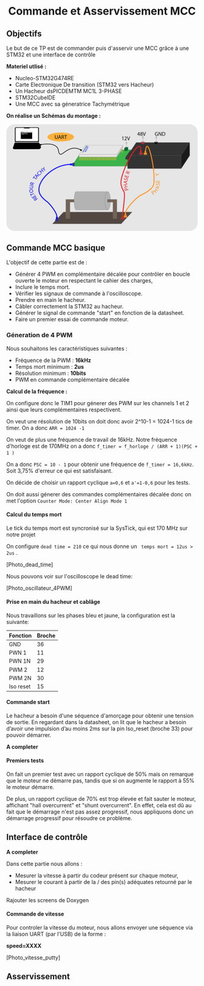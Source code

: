 # <div align="center">Commande et Asservissement MCC</div>

## Objectifs

Le but de ce TP est de commander puis d'asservir une MCC grâce à une STM32 et une interface de contrôle

**Materiel utlisé :**

* Nucleo-STM32G474RE
* Carte Electronique De transition (STM32 vers Hacheur)
* Un Hacheur dsPICDEMTM MC1L 3-PHASE
* STM32CubeIDE
* Une MCC avec sa géneratrice Tachymétrique

**On réalise un Schémas du montage :**

![img](assets/Schemas_Global.png)


## Commande MCC basique 

L'objectif de cette partie est de :

* Générer 4 PWM en complémentaire décalée pour contrôler en boucle ouverte le moteur en respectant le cahier des charges,
* Inclure le temps mort.
* Vérifier les signaux de commande à l'oscilloscope.
* Prendre en main le hacheur.
* Câbler correctement la STM32 au hacheur.
* Générer le signal de commande "start" en fonction de la datasheet.
* Faire un premier essai de commande moteur.

### Géneration de 4 PWM

Nous souhaitons les caractéristiques suivantes :

* Fréquence de la PWM : **16kHz**
* Temps mort minimum : **2us**
* Résolution minimum : **10bits**
* PWM en commande complémentaire décalée

**Calcul de la fréquence :**

On configure donc le TIM1 pour génerer des PWM sur les channels 1 et 2 ainsi que leurs complémentaires respectivent. 

On veut une résolution de 10bits on doit donc avoir 2^10-1 = 1024-1 tics de timer. On a donc `ARR = 1024 -1`

On veut de plus une fréquence de travail de 16kHz. Notre fréquence d'horloge est de 170MHz on a donc `f_timer = f_horloge / (ARR + 1)(PSC + 1 )`

On a donc `PSC = 10 - 1` pour obtenir une fréquence de `f_timer = 16,6kHz`. Soit 3,75% d'erreur ce qui est satisfaisant.

On décide de choisir un rapport cyclique `a=0,6` et `a'=1-0,6` pour les tests.

On doit aussi génerer des commandes complémentaires décalée donc on met l'option `Counter Mode: Center Align Mode 1`

#### Calcul du temps mort

Le tick du temps mort est syncronisé sur la SysTick, qui est 170 MHz sur notre projet

On configure `dead time = 210` ce qui nous donne un ` temps mort = 12us > 2us` .

[Photo_dead_time]

Nous pouvons voir sur l'oscilloscope le dead time:

[Photo_oscillateur_4PWM]


#### Prise en main du hacheur et cablâge

Nous travaillons sur les phases bleu et jaune, la configuration est la suivante:


|Fonction | Broche|
|---------|--------|
| GND|36 |
| PWN 1|11 |
| PWN 1N| 29|
| PWM 2| 12|
| PWM 2N| 30|
| Iso reset|15 |

#### Commande start

Le hacheur a besoin d'une séquence d'amorçage pour obtenir une tension de sortie.
En regardant dans la datasheet, on lit que le hacheur a besoin d’avoir une impulsion
d’au moins 2ms sur la pin Iso_reset (broche 33) pour pouvoir démarrer.

**A completer**


#### Premiers tests

On fait un premier test avec un rapport cyclique de 50% mais on remarque
que le moteur ne démarre pas, tandis que si on augmente le rapport à 55%
le moteur démarre.

De plus, un rapport cyclique de 70% est trop élevée et fait sauter le moteur,
affichant "hall overcurrent" et "shunt overcurrent".
En effet, cela est dû au fait que le démarrage n'est pas assez progressif,
nous appliquons donc un démarrage progressif pour résoudre ce problème.



## Interface de contrôle

**A completer**

Dans cette partie nous allons :

* Mesurer la vitesse à partir du codeur présent sur chaque moteur,
* Mesurer le courant à partir de la / des pin(s) adéquates retourné par le hacheur

Rajouter les screens de Doxygen



#### Commande de vitesse

Pour controler la vitesse du moteur, nous allons envoyer une séquence via la liaison UART (par l'USB) de la forme :

**speed=XXXX**

[Photo_vitesse_putty]

## Asservissement
